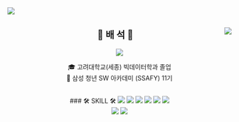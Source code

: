 
<div style="display:flex;" align="center">
  
<img src="https://capsule-render.vercel.app/api?type=waving&color=FC7323&height=240&section=header&text=Seok%20Bae&fontAlign=75&fontAlignY=35&fontSize=40&fontColor=ffffff&desc=SoftwareDeveloper&descAlign=80&descAlignY=50" />
</div>
<div align="center">
  <img align="right" src="http://mazassumnida.wtf/api/v2/generate_badge?boj=qotjr0151"/>
  
## 👋 배 석 👋 

<a href="https://github.com/BaeSeokkim"><img src="https://hits.seeyoufarm.com/api/count/incr/badge.svg?url=https%3A%2F%2Fgithub.com%2FBaeSeokkim&count_bg=%2379C83D&title_bg=%23555555&icon=&icon_color=%23E7E7E7&title=Profile+views&edge_flat=true"/></a>

  🎓 고려대학교(세종) 빅데이터학과 졸업  
  🔎 삼성 청년 SW 아카데미 (SSAFY) 11기 

  <br>
 
</div>


  
<div align="center">
### 🛠 SKILL 🛠


<img src="https://img.shields.io/badge/C-A8B9CC?style=flat-square&logo=C&logoColor=white"/>
<img src="https://img.shields.io/badge/C++-00599C?style=flat-square&logo=C%2b%2b&logoColor=white"/>
<img src="https://img.shields.io/badge/SAS-489CFF?style=flat-square&logo=SAS&logoColor=white"/>
<img src="https://img.shields.io/badge/Python-3776AB?style=flat-square&logo=Python&logoColor=white"/>
<img src="https://img.shields.io/badge/R-000CB7?style=flat-square&logo=R&logoColor=white"/>
<img src="https://img.shields.io/badge/JavaScript-F7DF1E?style=flat-square&logo=JavaScript&logoColor=white"/><br/>
<img src="https://img.shields.io/badge/MySQL-4479A1?style=flat-square&logo=MySQL&logoColor=white"/>
<img src="https://img.shields.io/badge/GitHub-181717?style=flat-square&logo=GitHub&logoColor=white"/>
</div>
